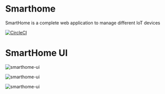 # Smarthome
SmartHome is a complete web application to manage different IoT devices

[![CircleCI](https://circleci.com/gh/cecchisandrone/smarthome.svg?style=svg)](https://circleci.com/gh/cecchisandrone/smarthome)

# SmartHome UI

![smarthome-ui](https://image.prntscr.com/image/9X9bEtqCSbCAnDlYGDZuIQ.png "Dashboard")

![smarthome-ui](https://image.prntscr.com/image/1Q3OFMYXQraOAi_dIO9kyA.png "Cameras")

![smarthome-ui](https://image.prntscr.com/image/Ja0_CQ_qQtunpBV9W74aCA.png "Metrics")
